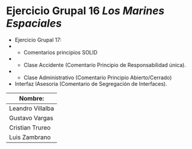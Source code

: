 # Ejercicio Grupal 16 _Los Marines Espaciales_

- Ejercicio Grupal 17:
- - Comentarios principios SOLID
- - Clase Accidente (Comentario Principio de Responsabilidad única).
- - Clase Administrativo (Comentario Principio Abierto/Cerrado)
- Interfaz IAsesoria (Comentario de Segregación de Interfaces).

| Nombre:          |
|------------------|
| Leandro Villalba | 
| Gustavo Vargas   |
| Cristian Trureo  |
| Luis Zambrano    | 😎